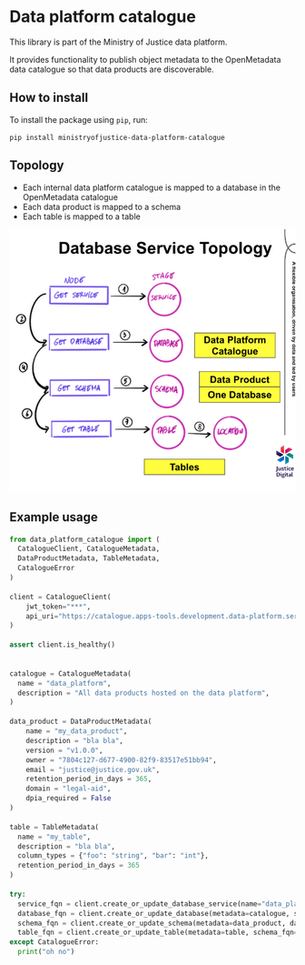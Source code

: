 # Data platform catalogue

This library is part of the Ministry of Justice data platform.

It provides functionality to publish object metadata to the OpenMetadata data catalogue
so that data products are discoverable.

## How to install

To install the package using `pip`, run:

```shell
pip install ministryofjustice-data-platform-catalogue
```

## Topology

- Each internal data platform catalogue is mapped to a database in the
  OpenMetadata catalogue
- Each data product is mapped to a schema
- Each table is mapped to a table

![Topology diagram](./diagram.png)

## Example usage

```python
from data_platform_catalogue import (
  CatalogueClient, CatalogueMetadata,
  DataProductMetadata, TableMetadata,
  CatalogueError
)

client = CatalogueClient(
    jwt_token="***",
    api_uri="https://catalogue.apps-tools.development.data-platform.service.justice.gov.uk/api"
)

assert client.is_healthy()


catalogue = CatalogueMetadata(
  name = "data_platform",
  description = "All data products hosted on the data platform",
)

data_product = DataProductMetadata(
    name = "my_data_product",
    description = "bla bla",
    version = "v1.0.0",
    owner = "7804c127-d677-4900-82f9-83517e51bb94",
    email = "justice@justice.gov.uk",
    retention_period_in_days = 365,
    domain = "legal-aid",
    dpia_required = False
)

table = TableMetadata(
  name = "my_table",
  description = "bla bla",
  column_types = {"foo": "string", "bar": "int"},
  retention_period_in_days = 365
)

try:
  service_fqn = client.create_or_update_database_service(name="data_platform")
  database_fqn = client.create_or_update_database(metadata=catalogue, service_fqn=service_fqn)
  schema_fqn = client.create_or_update_schema(metadata=data_product, database_fqn=database_fqn)
  table_fqn = client.create_or_update_table(metadata=table, schema_fqn=schema_fqn)
except CatalogueError:
  print("oh no")
```
